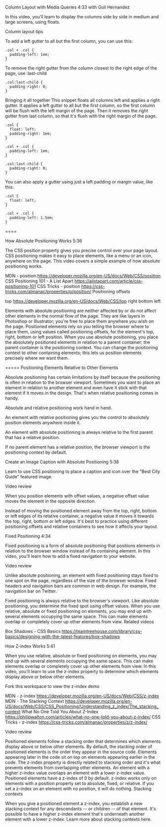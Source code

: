 Column Layout with Media Queries 4:33
with Guil Hernandez

In this video, you'll learn to display the columns side by side in medium and large screens, using floats.

Column layout tips

To add a left gutter to all but the first column, you can use this:
```
.col + .col {
  padding-left: 1em;
}
```
To remove the right gutter from the column closest to the right edge of the page, use :last-child
```
.col:last-child {
  padding-right: 0;
}
```
Bringing it all together
This snippet floats all columns left and applies a right gutter. It applies a left gutter to all but the first column, so the first column will be flush with the left margin of the page. Then it removes the right gutter from last column, so that it's flush with the right margin of the page.
```
.col {
  float: left;
  padding-right: 1em;
}

.col + .col {
  padding-left: 1em;
}

.col:last-child {
  padding-right: 0;
}
```

You can also apply a gutter using just a left padding or margin value, like this:
```
.col {
  float: left;
}

.col + .col {
  padding-left: 1.5em;
}
```
====

How Absolute Positioning Works 5:36

The CSS position property gives you precise control over your page layout. CSS positioning makes it easy to place elements, like a menu or an icon, anywhere on the page. This video covers a simple example of how absolute positioning works.

MDN - position
https://developer.mozilla.org/en-US/docs/Web/CSS/position
CSS Positioning 101 - A List Apart
https://alistapart.com/article/css-positioning-101
CSS Tricks - position
https://css-tricks.com/almanac/properties/p/position/
Positioning offsets

top
https://developer.mozilla.org/en-US/docs/Web/CSS/top
right
bottom
left

Elements with absolute positioning are neither affected by or do not affect other elements in the normal flow of the page.
They are like layers in Photoshop or Illustrator; you're free to place them anywhere you wish on the page.
Positioned elements rely on you telling the browser where to place them, using values called positioning offsets, for the element's top, right, bottom or left position.
When you use absolute positioning, you place the absolutely positioned elements in relation to a parent container; the parent container is the positioning context.
You can change the positioning context to other containing elements; this lets us position elements precisely where we want them.

=====
Positioning Elements Relative to Other Elements

Absolute positioning has certain limitations by itself because the positioning is often in relation to the browser viewport. Sometimes you want to place an element in relation to another element and even have it stick with that element if it moves in the design. That's when relative positioning comes in handy.

Absolute and relative positioning work hand in hand.

An element with relative positioning gives you the control to absolutely position elements anywhere inside it.

An element with absolute positioning is always relative to the first parent that has a relative position.

If no parent element has a relative position, the browser viewport is the positioning context by default.

Create an Image Caption with Absolute Positioning 5:38

Learn to use CSS positioning to place a caption and icon over the "Best City Guide" featured image.

Video review

When you position elements with offset values, a negative offset value moves the element in the opposite direction.

Instead of moving the positioned element away from the top, right, bottom or left edges of its relative container, a negative value it moves it towards the top, right, bottom or left edges.
It's best to practice using different positioning offsets and relative containers to see how it affects your layout.

Fixed Positioning 4:34

Fixed positioning is a form of absolute positioning that positions elements in relation to the browser window instead of its containing element. In this video, you'll learn how to add a fixed navigation to your website.

Video review

Unlike absolute positioning, an element with fixed positioning stays fixed to one spot on the page, regardless of the size of the browser window.
Fixed headers and navigation bars are common in web design. For example, the navigation bar on Twitter.

Fixed positioning is always relative to the browser's viewport. Like absolute positioning, you determine the fixed spot using offset values.
When you use relative, absolute or fixed positioning on elements, you may end up with several elements occupying the same space. This can make elements overlap or completely cover up other elements from view.
Related videos

Box Shadows - CSS Basics
https://teamtreehouse.com/library/css-basics/designing-with-the-latest-features/box-shadows

How Z-index Works 5:41

When you use relative, absolute or fixed positioning on elements, you may end up with several elements occupying the same space. This can make elements overlap or completely cover up other elements from view. In this video, you'll learn to use the z-index property to determine which elements display above or below other elements.

Fork this workspace to view the z-index demo

MDN - z-index
https://developer.mozilla.org/en-US/docs/Web/CSS/z-index
MDN - The Stacking Context
https://developer.mozilla.org/en-US/docs/Web/CSS/CSS_Positioning/Understanding_z_index/The_stacking_context
What No One Told You About Z-Index
https://philipwalton.com/articles/what-no-one-told-you-about-z-index/
CSS Tricks - z-index
https://css-tricks.com/almanac/properties/z/z-index/

Video review

Positioned elements follow a stacking order that determines which elements display above or below other elements.
By default, the stacking order of positioned elements is the order they appear in the source code.
Elements appearing later in the code sit on top on elements appearing earlier in the code.
The z-index property is directly related to stacking order and it's what prevents elements from overlapping other elements.
An element with a higher z-index value overlaps an element with a lower z-index value.
Positioned elements have a z-index of 0 by default.
z-index works only on elements with a position property set to absolute, fixed, or relative.
If you set a z-index on an element with no position, it will do nothing.
Stacking contexts

When you give a positioned element a z-index, you establish a new stacking context for any descendants -- or children -- of that element. It's possible to have a higher z-index element that's underneath another element with a lower z-index. Learn more about stacking contexts here.
